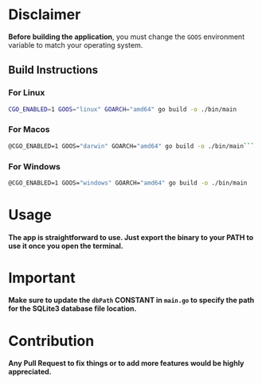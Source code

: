 # Disclaimer

**Before building the application**, you must change the `GOOS` environment variable to match your operating system.

## Build Instructions

### For Linux
```sh
CGO_ENABLED=1 GOOS="linux" GOARCH="amd64" go build -o ./bin/main
```

### For Macos
```sh
@CGO_ENABLED=1 GOOS="darwin" GOARCH="amd64" go build -o ./bin/main```
```

### For Windows
```sh
@CGO_ENABLED=1 GOOS="windows" GOARCH="amd64" go build -o ./bin/main
```

# Usage
#### The app is straightforward to use. Just export the binary to your PATH to use it once you open the terminal.
# Important

#### Make sure to update the `dbPath` CONSTANT in `main.go` to specify the path for the SQLite3 database file location.

# Contribution
#### Any Pull Request to fix things or to add more features would be highly appreciated.
